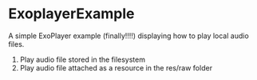 # ExoplayerExample

A simple ExoPlayer example (finally!!!!) displaying how to play local audio files.

<ol>
<li>Play audio file stored in the filesystem</li>
<li>Play audio file attached as a resource in the res/raw folder</li>
</ol>
